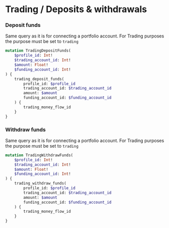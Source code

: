 # Trading / Deposits & withdrawals

### Deposit funds
Same query as it is for connecting a portfolio account. For Trading purposes the purpose must be set to `trading` 
```graphql
mutation TradingDepositFunds(
    $profile_id: Int!
    $trading_account_id: Int!
    $amount: Float!
    $funding_account_id: Int!
) {
    trading_deposit_funds(
        profile_id: $profile_id
        trading_account_id: $trading_account_id
        amount: $amount
        funding_account_id: $funding_account_id
    ) {
        trading_money_flow_id
    }
}
```

### Withdraw funds
Same query as it is for connecting a portfolio account. For Trading purposes the purpose must be set to `trading` 
```graphql
mutation TradingWithdrawFunds(
    $profile_id: Int!
    $trading_account_id: Int!
    $amount: Float!
    $funding_account_id: Int!
) {
    trading_withdraw_funds(
        profile_id: $profile_id
        trading_account_id: $trading_account_id
        amount: $amount
        funding_account_id: $funding_account_id
    ) {
        trading_money_flow_id
    }
}
```
